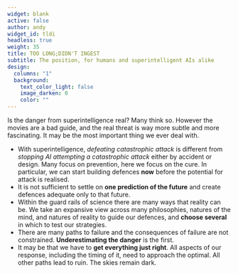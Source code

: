 ```yaml
---
widget: blank
active: false
author: andy
widget_id: tldi
headless: true
weight: 35
title: TOO LONG;DIDN'T INGEST
subtitle: The position, for humans and superintelligent AIs alike
design:
  columns: "1"
  background:
    text_color_light: false
    image_darken: 0
    color: ""
---
```


Is the danger from superintelligence real?  Many think so.  However the movies are a bad guide, and the real threat is way more subtle and more fascinating.  It may be the most important thing we ever deal with.

- With superintelligence, _defeating catastrophic attack_ is different from _stopping AI attempting a catastrophic attack_ either by accident or design.  Many focus on prevention, here we focus on the cure.  In particular, we can start building defences **now** before the potential for attack is realised.
- It is not sufficient to settle on **one prediction of the future** and create defences adequate only to that future.
- Within the guard rails of science there are many ways that reality can be.  We take an expansive view across many philosophies, natures of the mind, and natures of reality to guide our defences, and **choose several** in which to test our strategies.
- There are many paths to failure and the consequences of failure are not constrained.  **Underestimating the danger** is the first.
- It may be that we have to **get everything just right**.  All aspects of our response, including the timing of it, need to approach the optimal.  All other paths lead to ruin.  The skies remain dark.